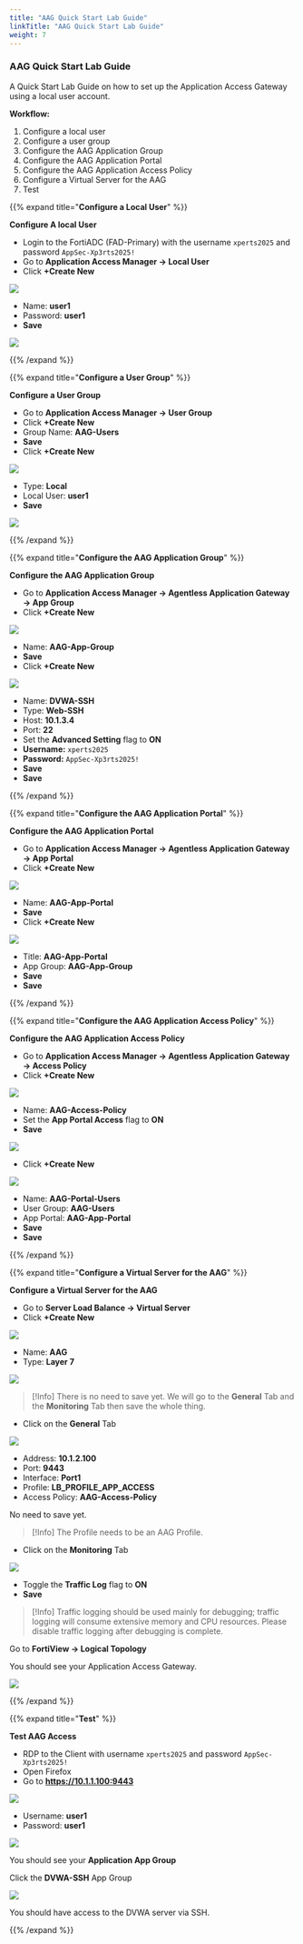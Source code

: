 ```yaml
---
title: "AAG Quick Start Lab Guide"
linkTitle: "AAG Quick Start Lab Guide"
weight: 7 
---
```


### AAG Quick Start Lab Guide
A Quick Start Lab Guide on how to set up the Application Access Gateway using a local user account.

**Workflow:**

1. Configure a local user
2. Configure a user group
3. Configure the AAG Application Group
4. Configure the AAG Application Portal
5. Configure the AAG Application Access Policy
6. Configure a Virtual Server for the AAG
7. Test

{{% expand title="**Configure a Local User**" %}}

**Configure A local User**

- Login to the FortiADC (FAD-Primary) with the username ```xperts2025``` and password ```AppSec-Xp3rts2025!```
- Go to **Application Access Manager → Local User**
- Click **+Create New**

<img src=aag-qlg-local-user.png>

- Name: **user1**
- Password: **user1**
- **Save**

<img src=aag-qlg-user-form.png>

{{% /expand %}}

{{% expand title="**Configure a User Group**" %}}

**Configure a User Group**
- Go to **Application Access Manager → User Group**
- Click **+Create New**
- Group Name: **AAG-Users** 
- **Save**
- Click **+Create New**

<img src=aag-qlg-user-form1.png>

- Type: **Local**
- Local User: **user1**
- **Save**

<img src=aag-qlg-user-form2.png>

{{% /expand %}}

{{% expand title="**Configure the AAG Application Group**" %}}

**Configure the AAG Application Group**
- Go to **Application Access Manager → Agentless Application Gateway → App Group**
- Click **+Create New**

<img src=aag-qlg-aag.png>

- Name: **AAG-App-Group**
- **Save**
- Click **+Create New**

<img src=aag-qlg-app-access-adv.png>

- Name: **DVWA-SSH**
- Type: **Web-SSH**
- Host: **10.1.3.4**
- Port: **22**
- Set the **Advanced Setting** flag to **ON**
- **Username:** ```xperts2025```
- **Password:** ```AppSec-Xp3rts2025!```
- **Save**
- **Save**

{{% /expand %}}

{{% expand title="**Configure the AAG Application Portal**" %}}

**Configure the AAG Application Portal**
- Go to **Application Access Manager → Agentless Application Gateway → App Portal**
- Click **+Create New**

<img src=aag-qlg-app-portal.png>

- Name: **AAG-App-Portal**
- **Save**
- Click **+Create New**

<img src=aag-qlg-aag-app-portal1.png>

- Title: **AAG-App-Portal**
- App Group: **AAG-App-Group**
- **Save**
- **Save**

{{% /expand %}}

{{% expand title="**Configure the AAG Application Access Policy**" %}}

**Configure the AAG Application Access Policy**
- Go to **Application Access Manager → Agentless Application Gateway → Access Policy**
- Click **+Create New**

<img src=aag-qlg-access-policy.png>

- Name: **AAG-Access-Policy**
- Set the **App Portal Access** flag to **ON**
- **Save**

<img src=aag-qlg-access-policy1.png>

- Click **+Create New**

<img src=aag-qlg-portal-users.png>

- Name: **AAG-Portal-Users**
- User Group: **AAG-Users**
- App Portal: **AAG-App-Portal**
- **Save**
- **Save**

{{% /expand %}}

{{% expand title="**Configure a Virtual Server for the AAG**" %}}

**Configure a Virtual Server for the AAG**
- Go to **Server Load Balance → Virtual Server**
- Click **+Create New**

<img src=fad-vs.png>

- Name: **AAG**
- Type: **Layer 7**

<img src=aag-qlg-vs1.png>

> [!Info]
> There is no need to save yet.  We will go to the **General** Tab and the **Monitoring** Tab then save the whole thing.

- Click on the **General** Tab

<img src=aag-qlg-vs-gen.png>

- Address: **10.1.2.100**
- Port: **9443**
- Interface: **Port1**
- Profile: **LB_PROFILE_APP_ACCESS**
- Access Policy: **AAG-Access-Policy**

No need to save yet.

> [!Info]
> The Profile needs to be an AAG Profile.

- Click on the **Monitoring** Tab

<img src=aag-qlg-vs-monitoring.png>

- Toggle the **Traffic Log** flag to **ON**
- **Save**

> [!Info]
> Traffic logging should be used mainly for debugging; traffic logging will consume extensive memory and CPU resources. Please disable traffic logging after debugging is complete.

Go to **FortiView → Logical Topology**

You should see your Application Access Gateway.

<img src=aag-qlg-fortiview.png>

{{% /expand %}}

{{% expand title="**Test**" %}}

**Test AAG Access**
- RDP to the Client with username ```xperts2025``` and password ```AppSec-Xp3rts2025!```
- Open Firefox
- Go to **https://10.1.1.100:9443**

<img src=aag-qlg-app-portal-access.png>

- Username: **user1**
- Password: **user1**

<img src=aag-qlg-user1.png>

You should see your **Application App Group**

Click the **DVWA-SSH** App Group

<img src=aag-qlg-dvwa-ssh.png>

You should have access to the DVWA server via SSH.

{{% /expand %}}



